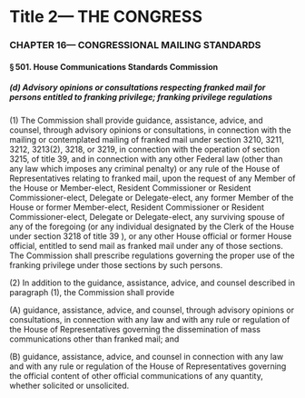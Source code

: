 
# Title 2— THE CONGRESS
### CHAPTER 16— CONGRESSIONAL MAILING STANDARDS
#### § 501. House Communications Standards Commission
##### (d) Advisory opinions or consultations respecting franked mail for persons entitled to franking privilege; franking privilege regulations

(1) The Commission shall provide guidance, assistance, advice, and counsel, through advisory opinions or consultations, in connection with the mailing or contemplated mailing of franked mail under section 3210, 3211, 3212, 3213(2), 3218, or 3219, in connection with the operation of section 3215, of title 39, and in connection with any other Federal law (other than any law which imposes any criminal penalty) or any rule of the House of Representatives relating to franked mail, upon the request of any Member of the House or Member-elect, Resident Commissioner or Resident Commissioner-elect, Delegate or Delegate-elect, any former Member of the House or former Member-elect, Resident Commissioner or Resident Commissioner-elect, Delegate or Delegate-elect, any surviving spouse of any of the foregoing (or any individual designated by the Clerk of the House under section 3218 of title 39 ), or any other House official or former House official, entitled to send mail as franked mail under any of those sections. The Commission shall prescribe regulations governing the proper use of the franking privilege under those sections by such persons.

(2) In addition to the guidance, assistance, advice, and counsel described in paragraph (1), the Commission shall provide

(A) guidance, assistance, advice, and counsel, through advisory opinions or consultations, in connection with any law and with any rule or regulation of the House of Representatives governing the dissemination of mass communications other than franked mail; and

(B) guidance, assistance, advice, and counsel in connection with any law and with any rule or regulation of the House of Representatives governing the official content of other official communications of any quantity, whether solicited or unsolicited.
